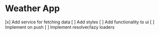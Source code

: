 # Weather App

[x] Add service for fetching data
[ ] Add styles
[ ] Add functionality to ui
[ ] Implement on push
[ ] Implement resolver/lazy loaders
 

